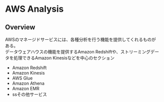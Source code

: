# AWS Analysis

## Overview

AWSのマネージドサービスには、各種分析を行う機能を提供してくれるものがある。  
データウェアハウスの機能を提供するAmazon Redshiftや、ストリーミングデータを処理できるAmazon Kinesisなどを中心のセクション

- Amazon Redshift
- Amazon Kinesis
- AWS Glue
- Amazon Athena
- Amazon EMR
- ssその他サービス
